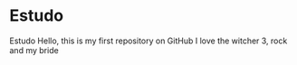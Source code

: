 # Estudo
Estudo
Hello, this is my first repository on GitHub
I love the witcher 3, rock and my bride

